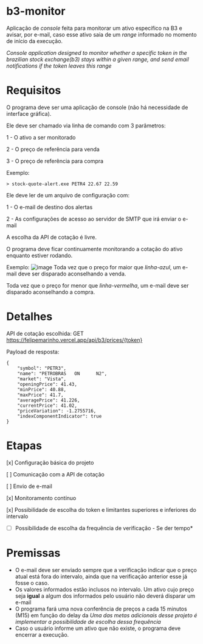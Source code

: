 # b3-monitor
Aplicação de _console_ feita para monitorar um ativo específico na B3 e avisar, por e-mail, caso esse ativo saia de um _range_ informado no momento de início da execução.

_Console application designed to monitor whether a specific token in the brazilian stock exchange(b3) stays within a given range, and send email notifications if the token leaves this range_

# Requisitos
O programa deve ser uma aplicação de console (não há necessidade de interface gráfica).

Ele deve ser chamado via linha de comando com 3 parâmetros:

1 - O ativo a ser monitorado

2 - O preço de referência para venda

3 - O preço de referência para compra

Exemplo:

```> stock-quote-alert.exe PETR4 22.67 22.59``` 

Ele deve ler de um arquivo de configuração com:

1 - O e-mail de destino dos alertas

2 - As configurações de acesso ao servidor de SMTP que irá enviar o e-mail

A escolha da API de cotação é livre.

O programa deve ficar continuamente monitorando a cotação do ativo enquanto estiver rodando.

Exemplo: 
![image](https://github.com/user-attachments/assets/7085cf7b-84fc-43f4-94e0-fc2e55e87226)
Toda vez que o preço for maior que _linha-azul_, um e-mail deve ser disparado aconselhando a venda.

Toda vez que o preço for menor que _linha-vermelha_, um e-mail deve ser disparado aconselhando a compra.


# Detalhes
API de cotação escolhida: GET https://felipemarinho.vercel.app/api/b3/prices/{token}

Payload de resposta:

```
{
    "symbol": "PETR3",
    "name": "PETROBRAS   ON      N2",
    "market": "Vista",
    "openingPrice": 41.43,
    "minPrice": 40.88,
    "maxPrice": 41.7,
    "averagePrice": 41.226,
    "currentPrice": 41.02,
    "priceVariation": -1.2755716,
    "indexComponentIndicator": true
}
```
# Etapas
[x] Configuração básica do projeto

[ ] Comunicação com a API de cotação

[ ] Envio de e-mail

[x] Monitoramento contínuo

[x] Possibilidade de escolha do token e limitantes superiores e inferiores do intervalo

*[ ] Possibilidade de escolha da frequência de verificação - Se der tempo*

# Premissas

- O e-mail deve ser enviado sempre que a verificação indicar que o preço atual está fora do intervalo, ainda que na verificação anterior esse já fosse o caso.
- Os valores informados estão inclusos no intervalo. Um ativo cujo preço seja **igual** a algum dos informados pelo usuário não deverá disparar um e-mail
- O programa fará uma nova conferência de preços a cada 15 minutos (M15) em função do delay da  *Uma das metas adicionais desse projeto é implementar a possibilidade de escolha dessa frequência*
- Caso o usuário informe um ativo que não existe, o programa deve encerrar a execução.
